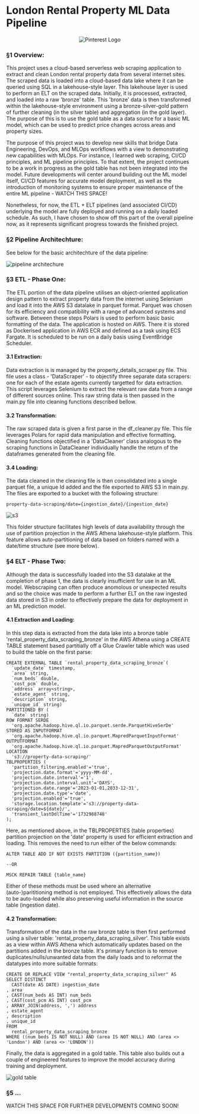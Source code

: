 # London Rental Property ML Data Pipeline

<p align="center">
    <img src="https://github.com/WillEckersley/Property_Web_Scraper/blob/main/readme_images/HEADER.webp" alt="Pinterest Logo">
</p>

### §1 Overview:

This project uses a cloud-based serverless web scraping application to extract and clean London rental property data from several internet sites. The scraped data is loaded into a cloud-based data lake where it can be queried using SQL in a lakehouse-style layer. This lakehouse layer is used to perform an ELT on the scraped data. Initially, it is processed, extracted, and loaded into a raw 'bronze' table. This 'bronze' data is then transformed within the lakehouse-style environment using a bronze-silver-gold pattern of further cleaning (in the silver table) and aggregation (in the gold layer). The purpose of this is to use the gold table as a data source for a basic ML model, which can be used to predict price changes across areas and property sizes.

The purpose of this project was to develop new skills that bridge Data Engineering, DevOps, and MLOps workflows with a view to demonstrating new capabilities with MLOps. For instance, I learned web scraping, CI/CD principles, and ML pipeline principles. To that extent, the project continues to be a work in progress as the gold table has not been integrated into the model. Future developments will center around building out the ML model itself, CI/CD features for accurate model deployment, as well as the introduction of monitoring systems to ensure proper maintenance of the entire ML pipeline - WATCH THIS SPACE!

Nonetheless, for now, the ETL + ELT pipelines (and associated CI/CD) underlying the model are fully deployed and running on a daily loaded schedule. As such, I have chosen to show off this part of the overall pipeline now, as it represents significant progress towards the finished project.

### §2 Pipeline Architechture:

See below for the basic architechture of the data pipeline:

![pipeline architechure](https://github.com/WillEckersley/Property_Web_Scraper/blob/main/readme_images/property_ml_pipeline.svg)

### §3 ETL - Phase One:

The ETL portion of the data pipeline utilises an object-oriented application design pattern to extract property data from the internet using Selenium and load it into the AWS S3 datalake in parquet format. Parquet was chosen for its efficiency and compatibility with a range of advanced systems and software. Between these steps Polars is used to perform basic basic 
formatting of the data. The application is hosted on AWS. There it is stored as Dockerised application in AWS ECR and defined as a task using ECS Fargate. It is scheduled to be run on a daily basis using EventBridge Scheduler. 

#### 3.1 Extraction:

Data extraction is is managed by the property_details_scraper.py file. This file uses a class - 'DataScraper' - to objectify three separate data scrapers: one for each of the estate agents currently targetted for data extraction. This script leverages Selenium to 
extract the relevant raw data from a range of different sources online. This raw string data is then passed in the main.py file into cleaning functions described bellow.

#### 3.2 Transformation:

The raw scraped data is given a first parse in the df_cleaner.py file. This file leverages Polars for rapid data manipulation and effective formatting. Cleaning functions objectified in a 'DataCleaner' class analogous to the scraping functions in DataCleaner individually handle the return of the dataframes generated from the cleaning file. 

#### 3.4 Loading: 

The data cleaned in the cleaning file is then consolidated into a single parquet file, a unique Id added and the file exported to AWS S3 in main.py. The files are exported to a bucket with the following structure: 

```
property-data-scraping/date={ingestion_date}/{ingestion_date}
```

![s3](https://github.com/WillEckersley/Property_Web_Scraper/blob/main/readme_images/S3.png)

This folder structure facilitates high levels of data availability through the use of partition projection in the AWS Athena lakehouse-style platform. This feature allows auto-partitioning of data based on folders named with a date/time structure (see more below).  

### §4 ELT - Phase Two:

Although the data is successfully loaded into the S3 datalake at the completion of phase 1, the data is clearly insufficient for use in an ML model. Webscraping can often produce anomolous or unexpected results and so the choice was made to perform a further ELT on the raw ingested data stored in S3 in order to effectively prepare the data for deployment in an ML prediction model. 

#### 4.1 Extraction and Loading:

In this step data is extracted from the data lake into a bronze table 'rental_property_data_scraping_bronze' in the AWS Athena using a CREATE TABLE statement based partitially off a Glue Crawler table which was used to build the table on the first parse:  
```
CREATE EXTERNAL TABLE `rental_property_data_scraping_bronze`(
  `update_date` timestamp, 
  `area` string, 
  `num_beds` double, 
  `cost_pcm` double, 
  `address` array<string>, 
  `estate_agent` string, 
  `description` string, 
  `unique_id` string)
PARTITIONED BY ( 
  `date` string)
ROW FORMAT SERDE 
  'org.apache.hadoop.hive.ql.io.parquet.serde.ParquetHiveSerDe' 
STORED AS INPUTFORMAT 
  'org.apache.hadoop.hive.ql.io.parquet.MapredParquetInputFormat' 
OUTPUTFORMAT 
  'org.apache.hadoop.hive.ql.io.parquet.MapredParquetOutputFormat'
LOCATION
  's3://property-data-scraping/'
TBLPROPERTIES (
  'partition_filtering.enabled'='true', 
  'projection.date.format'='yyyy-MM-dd', 
  'projection.date.interval'='1', 
  'projection.date.interval.unit'='DAYS', 
  'projection.date.range'='2023-01-01,2033-12-31', 
  'projection.date.type'='date', 
  'projection.enabled'='true', 
  'storage.location.template'='s3://property-data-scraping/date=${date}/', 
  'transient_lastDdlTime'='1732988748'
);
```
Here, as mentioned above, in the TBLPROPERTIES (table properties) partition projection on the 'date' property is used for efficient extraction and loading. This removes the need to run either of the 
below commands: 
```
ALTER TABLE ADD IF NOT EXISTS PARTITION ({partition_name})

--OR

MSCK REPAIR TABLE {table_name}
```
Either of these methods must be used where an alternative (auto-)parititioning method is not employed. This effectively allows the data to be auto-loaded while also preserving useful information in the source table (ingestion date).

#### 4.2 Transformation:

Transformation of the data in the raw bronze table is then first performed using a silver table: 'rental_property_data_scraping_silver'. This table exists as a view within AWS Athena which automatically updates based on the partitions added in the bronze table. It's 
primary function is to remove duplicates/nulls/unwanted data from the daily loads and to reformat the datatypes into more suitable formats: 
```
CREATE OR REPLACE VIEW "rental_property_data_scraping_silver" AS 
SELECT DISTINCT
  CAST(date AS DATE) ingestion_date
, area
, CAST(num_beds AS INT) num_beds
, CAST(cost_pcm AS INT) cost_pcm
, ARRAY_JOIN(address, ',') address
, estate_agent
, description
, unique_id
FROM
  rental_property_data_scraping_bronze
WHERE ((num_beds IS NOT NULL) AND (area IS NOT NULL) AND (area <> 'London') AND (area <> 'LONDON'))
```
Finally, the data is aggregated in a gold table. This table also builds out a couple of engineered features to improve the model accuracy during training and deployment.  

![gold table](https://github.com/WillEckersley/Property_Web_Scraper/blob/main/readme_images/gold_table.png)

### §5 ...

WATCH THIS SPACE FOR FURTHER DEVELOPMENTS COMING SOON! 







